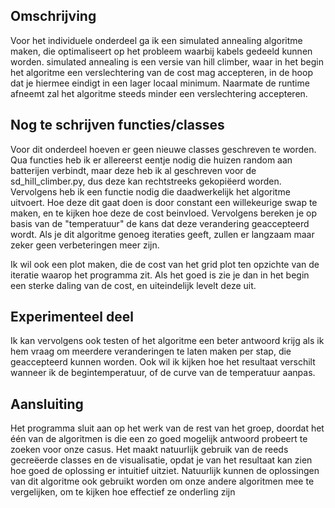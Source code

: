 ## Omschrijving

Voor het individuele onderdeel ga ik een simulated annealing algoritme maken, die optimaliseert op het probleem waarbij kabels gedeeld kunnen worden. simulated annealing is een versie van hill climber, waar in het begin het algoritme een verslechtering van de cost mag accepteren, in de hoop dat je hiermee eindigt in een lager locaal minimum. Naarmate de runtime afneemt zal het algoritme steeds minder een verslechtering accepteren.

## Nog te schrijven functies/classes

Voor dit onderdeel hoeven er geen nieuwe classes geschreven te worden. Qua functies heb ik er allereerst eentje nodig die huizen random aan batterijen verbindt, maar deze heb ik al geschreven voor de sd_hill_climber.py, dus deze kan rechtstreeks gekopiëerd worden. Vervolgens heb ik een functie nodig die daadwerkelijk het algoritme uitvoert. Hoe deze dit gaat doen is door constant een willekeurige swap te maken, en te kijken hoe deze de cost beinvloed. Vervolgens bereken je op basis van de "temperatuur" de kans dat deze verandering geaccepteerd wordt. Als je dit algoritme genoeg iteraties geeft, zullen er langzaam maar zeker geen verbeteringen meer zijn.

Ik wil ook een plot maken, die de cost van het grid plot ten opzichte van de iteratie waarop het programma zit. Als het goed is zie je dan in het begin een sterke daling van de cost, en uiteindelijk levelt deze uit.

## Experimenteel deel

Ik kan vervolgens ook testen of het algoritme een beter antwoord krijg als ik hem vraag om meerdere veranderingen te laten maken per stap, die geaccepteerd kunnen worden. Ook wil ik kijken hoe het resultaat verschilt wanneer ik de begintemperatuur, of de curve van de temperatuur aanpas.

## Aansluiting

Het programma sluit aan op het werk van de rest van het groep, doordat het één van de algoritmen is die een zo goed mogelijk antwoord probeert te zoeken voor onze casus. Het maakt natuurlijk gebruik van de reeds gecreëerde classes en de visualisatie, opdat je van het resultaat kan zien hoe goed de oplossing er intuitief uitziet. Natuurlijk kunnen de oplossingen van dit algoritme ook gebruikt worden om onze andere algoritmen mee te vergelijken, om te kijken hoe effectief ze onderling zijn